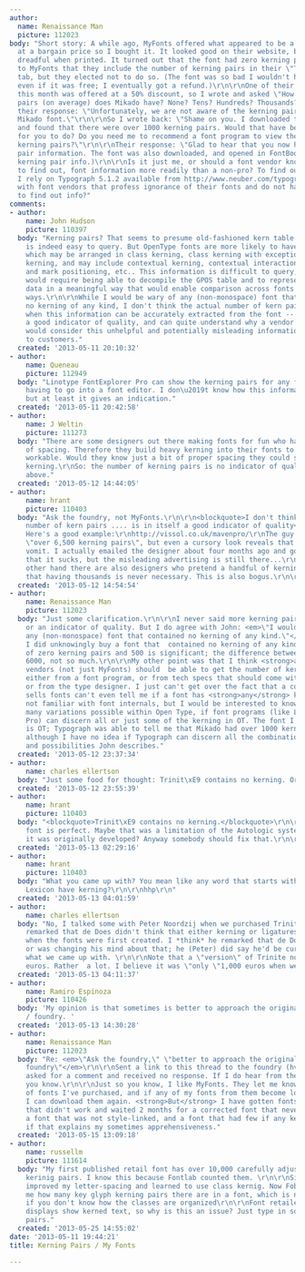 ```yaml
---
author:
  name: Renaissance Man
  picture: 112023
body: "Short story: A while ago, MyFonts offered what appeared to be a quality font
  at a bargain price so I bought it. It looked good on their website, but absolutely
  dreadful when printed. It turned out that the font had zero kerning pairs! I suggested
  to MyFonts that they include the number of kerning pairs in their \"Tech Specs\"
  tab, but they elected not to do so. (The font was so bad I wouldn't have used it
  even if it was free; I eventually got a refund.)\r\n\r\nOne of their \"Rising Stars\"
  this month was offered at a 50% discount, so I wrote and asked \"How many kerning
  pairs (on average) does Mikado have? None? Tens? Hundreds? Thousands?\" This was
  their response: \"Unfortunately, we are not aware of the kerning pair data for the
  Mikado font.\"\r\n\r\nSo I wrote back: \"Shame on you. I downloaded the free font,
  and found that there were over 1000 kerning pairs. Would that have been so hard
  for you to do? Do you need me to recommend a font program to view the number of
  kerning pairs?\"\r\n\r\nTheir response: \"Glad to hear that you now have the kerning
  pair information. The font was also downloaded, and opened in FontBook....\" (No
  kerning pair info.)\r\n\r\nIs it just me, or should a font vendor know, or be able
  to find out, font information more readily than a non-pro? To find out font info,
  I rely on Typograph 5.1.2 available from http://www.neuber.com/typograph/index.html\r\n\r\nWhat's
  with font vendors that profess ignorance of their fonts and do not have the wherewithal
  to find out info?"
comments:
- author:
    name: John Hudson
    picture: 110397
  body: "Kerning pairs? That seems to presume old-fashioned kern table kerning, which
    is indeed easy to query. But OpenType fonts are more likely to have GPOS kerning,
    which may be arranged in class kerning, class kerning with exceptions, or pair
    kerning, and may include contextual kerning, contextual interactions between kerning
    and mark positioning, etc.. This information is difficult to query, since that
    would require being able to decompile the GPOS table and to represent the kerning
    data in a meaningful way that would enable comparison across fonts built in different
    ways.\r\n\r\nWhile I would be wary of any (non-monospace) font that contained
    no kerning of any kind, I don't think the actual number of kern pairs -- even
    when this information can be accurately extracted from the font -- is in itself
    a good indicator of quality, and can quite understand why a vendor such as MyFonts
    would consider this unhelpful and potentially misleading information to present
    to customers."
  created: '2013-05-11 20:10:32'
- author:
    name: Queneau
    picture: 112949
  body: "Linotype FontExplorer Pro can show the kerning pairs for any font, without
    having to go into a font editor. I don\u2019t know how this information is compiled,
    but at least it gives an indication."
  created: '2013-05-11 20:42:58'
- author:
    name: J Weltin
    picture: 111273
  body: "There are some designers out there making fonts for fun who have never heard
    of spacing. Therefore they build heavy kerning into their fonts to make them halfway
    workable. Would they know just a bit of proper spacing they could save a lot of
    kerning.\r\nSo: the number of kerning pairs is no indicator of quality, as stated
    above."
  created: '2013-05-12 14:44:05'
- author:
    name: hrant
    picture: 110403
  body: "Ask the foundry, not MyFonts.\r\n\r\n<blockquote>I don't think the actual
    number of kern pairs .... is in itself a good indicator of quality</blockquote>\r\n\r\nIndeed.
    Here's a good example:\r\nhttp://vissol.co.uk/mavenpro/\r\nThe guy brags of having
    \"over 6,500 kerning pairs\", but even a cursory look reveals that it's just algorithm
    vomit. I actually emailed the designer about four months ago and got an admission
    that it sucks, but the misleading advertising is still there...\r\n\r\nOn the
    other hand there are also designers who pretend a handful of kerning is enough,
    that having thousands is never necessary. This is also bogus.\r\n\r\nhhp\r\n"
  created: '2013-05-12 14:54:54'
- author:
    name: Renaissance Man
    picture: 112023
  body: "Just some clarification.\r\n\r\nI never said more kerning pairs were better,
    or an indicator of quality. But I do agree with John: <em>\"I would be wary of
    any (non-monospace) font that contained no kerning of any kind.\"</em> (And recently
    I did unknowingly buy a font that  contained no kerning of any kind.) So the difference
    of zero kerning pairs and 500 is significant; the difference between 4000 and
    6000, not so much.\r\n\r\nMy other point was that I think <strong>all</strong>
    vendors (not just MyFonts) should  be able to get the number of kerning pairs
    either from a font program, or from tech specs that should come with the font,
    or from the type designer. I just can't get over the fact that a company that
    sells fonts can't even tell me if a font has <strong>any</strong> kerning or not.\r\n\r\nI'm
    not familiar with font internals, but I would be interested to know, given the
    many variations possible within Open Type, if font programs (like Linotype FontExplorer
    Pro) can discern all or just some of the kerning in OT. The font I just bought
    is OT; Typograph was able to tell me that Mikado had over 1000 kerning pairs,
    although I have no idea if Typograph can discern all the combinations, permutations,
    and possibilities John describes."
  created: '2013-05-12 23:37:34'
- author:
    name: charles ellertson
  body: "Just some food for thought: Trinit\xE9 contains no kerning. Or ligatures.\r\n\r\nhttp://www.teff.nl/fonts/trinite/"
  created: '2013-05-12 23:55:39'
- author:
    name: hrant
    picture: 110403
  body: "<blockquote>Trinit\xE9 contains no kerning.</blockquote>\r\n\r\nWell, no
    font is perfect. Maybe that was a limitation of the Autologic system, for which
    it was originally developed? Anyway somebody should fix that.\r\n\r\nhhp\r\n"
  created: '2013-05-13 02:29:16'
- author:
    name: hrant
    picture: 110403
  body: "What you came up with? You mean like any word that starts with \"To\"?\r\n\r\nDoesn't
    Lexicon have kerning?\r\n\r\nhhp\r\n"
  created: '2013-05-13 04:01:59'
- author:
    name: charles ellertson
  body: "No, I talked some with Peter Noordzij when we purchased Trinit\xE9, and he
    remarked that de Does didn't think that either kerning or ligatures were necessary
    when the fonts were first created. I *think* he remarked that de Does either had
    or was changing his mind about that; he (Peter) did say he'd be curious about
    what we came up with. \r\n\r\nNote that a \"version\" of Trinite now costs 1,400
    euros. Rather  a lot. I believe it was \"only \"1,000 euros when we bought it."
  created: '2013-05-13 04:11:37'
- author:
    name: Ramiro Espinoza
    picture: 110426
  body: 'My opinion is that sometimes is better to approach the original designer
    / foundry. '
  created: '2013-05-13 14:30:28'
- author:
    name: Renaissance Man
    picture: 112023
  body: "Re: <em>\"Ask the foundry,\" \"better to approach the original designer /
    foundry\"</em>\r\n\r\nSent a link to this thread to the foundry (hvdfonts) and
    asked for a comment and received no response. If I do hear from them, I'll let
    you know.\r\n\r\nJust so you know, I like MyFonts. They let me know of updates
    of fonts I've purchased, and if any of my fonts from them become lost or corrupted,
    I can download them again. <strong>But</strong> I have gotten fonts from them
    that didn't work and waited 2 months for a corrected font that never came, got
    a font that was not style-linked, and a font that had few if any kerning pairs,
    if that explains my sometimes apprehensiveness."
  created: '2013-05-15 13:09:18'
- author:
    name: russellm
    picture: 111614
  body: "My first published retail font has over 10,000 carefully adjusted hand-made
    kerinig pairs. I know this because Fontlab counted them. \r\n\r\nSince then, I've
    improved my letter-spacing and learned to use class kernig. Now Foblab only tells
    me how many key glyph kerning pairs there are in a font, which is not at all revealing
    if you don't know how the classes are organized\r\n\r\nFont retailers' preview
    displays show kerned text, so why is this an issue? Just type in some kerning
    pairs."
  created: '2013-05-25 14:55:02'
date: '2013-05-11 19:44:21'
title: Kerning Pairs / My Fonts

---
```

